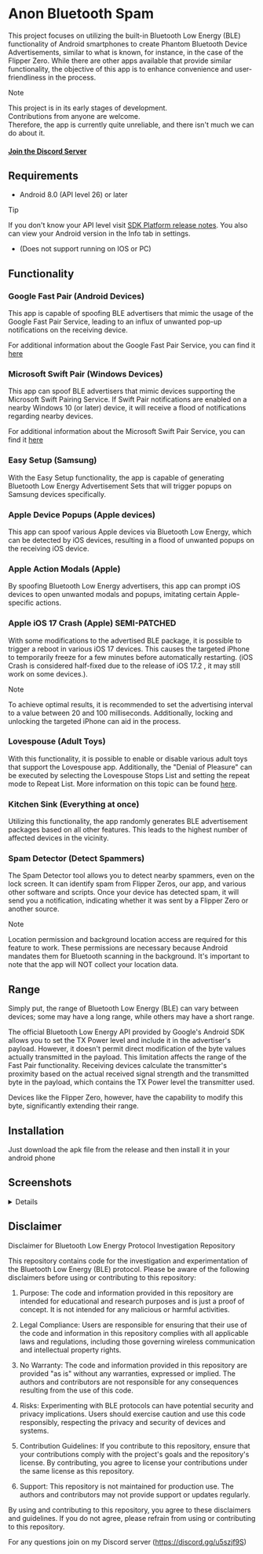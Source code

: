 # Anon Bluetooth Spam

This project focuses on utilizing the built-in Bluetooth Low Energy (BLE) functionality of Android smartphones to create Phantom Bluetooth Device Advertisements, similar to what is known, for instance, in the case of the Flipper Zero. While there are other apps available that provide similar functionality, the objective of this app is to enhance convenience and user-friendliness in the process.

> [!NOTE]
> This project is in its early stages of development.  
> Contributions from anyone are welcome.  
> Therefore, the app is currently quite unreliable, and there isn't much we can do about it.

#### [Join the Discord Server](https://discord.gg/x4e4Gma585)

## Requirements
- Android 8.0 (API level 26) or later
> [!TIP]
> If you don't know your API level visit [SDK Platform release notes](https://developer.android.com/tools/releases/platforms).
> You also can view your Android version in the Info tab in settings.
- (Does not support running on IOS or PC)

## Functionality
### Google Fast Pair (Android Devices)
This app is capable of spoofing BLE advertisers that mimic the usage of the Google Fast Pair Service, leading to an influx of unwanted pop-up notifications on the receiving device.

For additional information about the Google Fast Pair Service, you can find it [here](https://developers.google.com/nearby/fast-pair/landing-page)

### Microsoft Swift Pair (Windows Devices)
This app can spoof BLE advertisers that mimic devices supporting the Microsoft Swift Pairing Service. If Swift Pair notifications are enabled on a nearby Windows 10 (or later) device, it will receive a flood of notifications regarding nearby devices.

For additional information about the Microsoft Swift Pair Service, you can find it [here](https://learn.microsoft.com/en-us/windows-hardware/design/component-guidelines/bluetooth-swift-pair)

### Easy Setup (Samsung)
With the Easy Setup functionality, the app is capable of generating Bluetooth Low Energy Advertisement Sets that will trigger popups on Samsung devices specifically.

### Apple Device Popups (Apple devices)
This app can spoof various Apple devices via Bluetooth Low Energy, which can be detected by iOS devices, resulting in a flood of unwanted popups on the receiving iOS device.

### Apple Action Modals (Apple)
By spoofing Bluetooth Low Energy advertisers, this app can prompt iOS devices to open unwanted modals and popups, imitating certain Apple-specific actions.

### Apple iOS 17 Crash (Apple) SEMI-PATCHED
With some modifications to the advertised BLE package, it is possible to trigger a reboot in various iOS 17 devices. This causes the targeted iPhone to temporarily freeze for a few minutes before automatically restarting. (iOS Crash is considered half-fixed due to the release of iOS 17.2 , it may still work on some devices.).

> [!NOTE]
> To achieve optimal results, it is recommended to set the advertising interval to a value between 20 and 100 milliseconds. Additionally, locking and unlocking the targeted iPhone can aid in the process.

### Lovespouse (Adult Toys)
With this functionality, it is possible to enable or disable various adult toys that support the Lovespouse app. Additionally, the "Denial of Pleasure" can be executed by selecting the Lovespouse Stops List and setting the repeat mode to Repeat List. More information on this topic can be found [here](https://mandomat.github.io/2023-11-13-denial-of-pleasure/).

### Kitchen Sink (Everything at once)
Utilizing this functionality, the app randomly generates BLE advertisement packages based on all other features. This leads to the highest number of affected devices in the vicinity.

### Spam Detector (Detect Spammers)
The Spam Detector tool allows you to detect nearby spammers, even on the lock screen. It can identify spam from Flipper Zeros, our app, and various other software and scripts. Once your device has detected spam, it will send you a notification, indicating whether it was sent by a Flipper Zero or another source.

> [!NOTE]
> Location permission and background location access are required for this feature to work.
> These permissions are necessary because Android mandates them for Bluetooth scanning in the background.
> It's important to note that the app will NOT collect your location data.

## Range
Simply put, the range of Bluetooth Low Energy (BLE) can vary between devices; some may have a long range, while others may have a short range.

The official Bluetooth Low Energy API provided by Google's Android SDK allows you to set the TX Power level and include it in the advertiser's payload. However, it doesn't permit direct modification of the byte values actually transmitted in the payload. This limitation affects the range of the Fast Pair functionality. Receiving devices calculate the transmitter's proximity based on the actual received signal strength and the transmitted byte in the payload, which contains the TX Power level the transmitter used.

Devices like the Flipper Zero, however, have the capability to modify this byte, significantly extending their range.

## Installation

Just download the apk file from the release and then install it in your android phone


## Screenshots
<details>

[![](Assets/Screenshots/1.0.5/start.jpeg)](#)
[![](Assets/Screenshots/1.0.5/advertise.jpeg)](#)
[![](Assets/Screenshots/1.0.8/detector1.jpeg)](#)
[![](Assets/Screenshots/1.0.8/detector2.jpeg)](#)
[![](Assets/Screenshots/1.0.5/settings.jpeg)](#)
</details>

## Disclaimer
Disclaimer for Bluetooth Low Energy Protocol Investigation Repository

This repository contains code for the investigation and experimentation of the Bluetooth Low Energy (BLE) protocol. Please be aware of the following disclaimers before using or contributing to this repository:

1. Purpose: The code and information provided in this repository are intended for educational and research purposes and is just a proof of concept. It is not intended for any malicious or harmful activities.

2. Legal Compliance: Users are responsible for ensuring that their use of the code and information in this repository complies with all applicable laws and regulations, including those governing wireless communication and intellectual property rights.

3. No Warranty: The code and information provided in this repository are provided "as is" without any warranties, expressed or implied. The authors and contributors are not responsible for any consequences resulting from the use of this code.

4. Risks: Experimenting with BLE protocols can have potential security and privacy implications. Users should exercise caution and use this code responsibly, respecting the privacy and security of devices and systems.

5. Contribution Guidelines: If you contribute to this repository, ensure that your contributions comply with the project's goals and the repository's license. By contributing, you agree to license your contributions under the same license as this repository.

6. Support: This repository is not maintained for production use. The authors and contributors may not provide support or updates regularly.

By using and contributing to this repository, you agree to these disclaimers and guidelines. If you do not agree, please refrain from using or contributing to this repository.

For any questions join on my Discord server (https://discord.gg/u5szjf9S)
